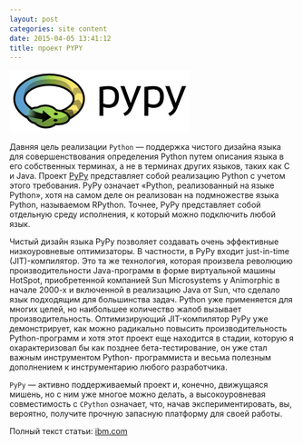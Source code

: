 ```yaml
---
layout: post
categories: site content
date: 2015-04-05 13:41:12
title: проект PYPY
---
```


![Logo PyPy](/assets/img/2015\pypy-logo.png)

Давняя цель реализации `Python` ― поддержка чистого дизайна языка для совершенствования 
определения Python путем описания языка в его собственных терминах, а не в терминах других 
языков, таких как C и Java. Проект [PyPy] представляет 
собой реализацию Python с учетом этого требования. PyPy означает «Python, реализованный на 
языке Python», хотя на самом деле он реализован на подмножестве языка Python, называемом 
RPython. Точнее, PyPy представляет собой отдельную среду исполнения, к который можно 
подключить любой язык.

Чистый дизайн языка PyPy позволяет создавать очень эффективные низкоуровневые 
оптимизаторы. В частности, в PyPy входит just-in-time (JIT)-компилятор. Это та же технология, 
которая произвела революцию производительности Java-программ в форме виртуальной машины 
HotSpot, приобретенной компанией Sun Microsystems у Animorphic в начале 2000-х и включенной 
в реализацию Java от Sun, что сделало язык подходящим для большинства задач. Python уже 
применяется для многих целей, но наибольшее количество жалоб вызывает производительность. 
Оптимизирующий JIT-компилятор PyPy уже демонстрирует, как можно радикально повысить 
производительность Python-программ и хотя этот проект еще находится в стадии, которую я 
охарактеризовал бы как позднее бета-тестирование, он уже стал важным инструментом Python-
программиста и весьма полезным дополнением к инструментарию любого разработчика.

`PyPy` ― активно поддерживаемый проект и, конечно, движущаяся мишень, но с  ним уже 
многое можно делать, а высокоуровневая совместимость с `CPython`  означает, что, начав 
экспериментировать, вы, вероятно, получите прочную  запасную платформу для своей 
работы.

Полный текст статьи: [ibm.com]


[PyPy]: http://pypy.org
[ibm.com]: http://www.ibm.com/developerworks/ru/library/os-pypy-intro/
